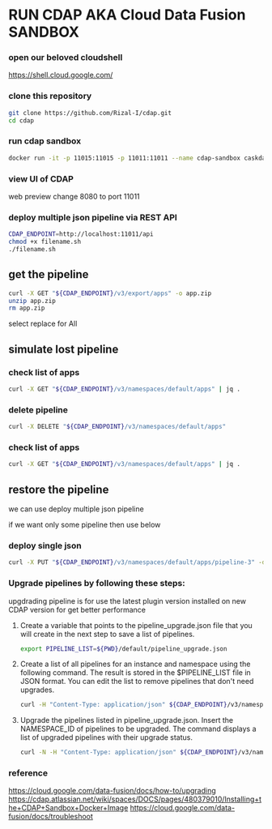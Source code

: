 # RUN CDAP AKA Cloud Data Fusion SANDBOX

### open our beloved cloudshell

https://shell.cloud.google.com/

### clone this repository

```sh
git clone https://github.com/Rizal-I/cdap.git
cd cdap
```

### run cdap sandbox 

```sh
docker run -it -p 11015:11015 -p 11011:11011 --name cdap-sandbox caskdata/cdap-sandbox:6.7.3 cdap sandbox start --enable-debug --foreground
```
### view UI of CDAP
web preview change 8080 to port 11011

### deploy multiple json pipeline via REST API

```sh
CDAP_ENDPOINT=http://localhost:11011/api
chmod +x filename.sh
./filename.sh
```

## get the pipeline

```sh
curl -X GET "${CDAP_ENDPOINT}/v3/export/apps" -o app.zip
unzip app.zip 
rm app.zip
```
select replace for All


## simulate lost pipeline

### check list of apps

```sh
curl -X GET "${CDAP_ENDPOINT}/v3/namespaces/default/apps" | jq .
```
### delete pipeline

```sh
curl -X DELETE "${CDAP_ENDPOINT}/v3/namespaces/default/apps"
```
### check list of apps

```sh
curl -X GET "${CDAP_ENDPOINT}/v3/namespaces/default/apps" | jq .
```

## restore the pipeline
we can use deploy multiple json pipeline

if we want only some pipeline then use below
### deploy single json

```sh
curl -X PUT "${CDAP_ENDPOINT}/v3/namespaces/default/apps/pipeline-3" -d "@${PWD}/default/pipepline-3.json"
```


### Upgrade pipelines by following these steps:
upgdrading pipeline is for use the latest plugin version installed on new CDAP version for get better performance

1. Create a variable that points to the pipeline_upgrade.json file that you will create in the next step to save a list of pipelines.
   ```sh
   export PIPELINE_LIST=${PWD}/default/pipeline_upgrade.json
   ```
2. Create a list of all pipelines for an instance and namespace using the following command. The result is stored in the $PIPELINE_LIST file in JSON format. You can edit the list to remove pipelines that don't need upgrades.
   ```sh
   curl -H "Content-Type: application/json" ${CDAP_ENDPOINT}/v3/namespaces/default/apps -o $PIPELINE_LIST
   ```
3. Upgrade the pipelines listed in pipeline_upgrade.json. Insert the NAMESPACE_ID of pipelines to be upgraded. The command displays a list of upgraded pipelines with their upgrade status.
   ```sh
   curl -N -H "Content-Type: application/json" ${CDAP_ENDPOINT}/v3/namespaces/default/upgrade --data @$PIPELINE_LIST
   ```




### reference
https://cloud.google.com/data-fusion/docs/how-to/upgrading
https://cdap.atlassian.net/wiki/spaces/DOCS/pages/480379010/Installing+the+CDAP+Sandbox+Docker+Image
https://cloud.google.com/data-fusion/docs/troubleshoot
